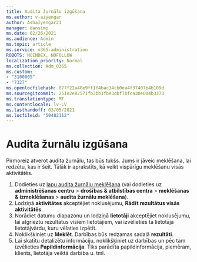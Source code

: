 ```yaml
---
title: Audita žurnālu izgūšana
ms.author: v-aiyengar
author: AshaIyengar21
manager: dansimp
ms.date: 02/26/2021
ms.audience: Admin
ms.topic: article
ms.service: o365-administration
ROBOTS: NOINDEX, NOFOLLOW
localization_priority: Normal
ms.collection: Adm_O365
ms.custom:
- "3100005"
- "7327"
ms.openlocfilehash: 877f22a48e9ff1f4bac34cb0ea4f37407b4b109d
ms.sourcegitcommit: 251e2e82571fb3bb1fbe3dbf7bfca30e004b3373
ms.translationtype: MT
ms.contentlocale: lv-LV
ms.lasthandoff: 03/05/2021
ms.locfileid: "50482112"
---
```

# <a name="retrieve-the-audit-logs"></a>Audita žurnālu izgūšana

Pirmoreiz atverot audita žurnālu, tas būs tukšs. Jums ir jāveic meklēšana, lai redzētu, kas ir šeit. Tālāk ir aprakstīts, kā veikt vispārīgu meklēšanu visās aktivitātēs.

1. Dodieties uz [lapu audita žurnālu meklēšana](https://protection.office.com/#/unifiedauditlog) (vai dodieties uz **administrēšanas centru**  >  **drošības & atbilstības centra**  >  **meklēšanas & izmeklēšanas**  >  **audita žurnālu meklēšana**).
1. Lodziņā **aktivitātes** akceptējiet noklusējumu, **Rādīt rezultātus visās aktivitātēs**.
1. Norādiet datumu diapazonu un lodziņā **lietotāji** akceptējiet noklusējumu, lai atgrieztu rezultātus visiem lietotājiem, vai izvēlieties tā lietotāja lietotājvārdu, kuru vēlaties izpētīt.
1. Noklikšķiniet uz **Meklēt**. Darbības būs redzamas sadaļā **rezultāti**.
1. Lai skatītu detalizētu informāciju, noklikšķiniet uz darbības un pēc tam izvēlieties **Papildinformācija**. Tiks parādīta papildinformācija, piemēram, klients, lietotāja veiktā darbība u. tml.
